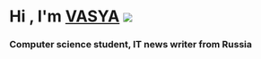 # Hi , I'm [VASYA](https://daniilshat.ru/) ![](https://media2.giphy.com/media/zIZldEXyyo64qOIgvb/giphy.gif?cid=ecf05e47e3x9l9i01rlx9ssqc3vky7r3jtawszzjvjhakfhp&ep=v1_gifs_search&rid=giphy.gif&ct=g) 
### Computer science student, IT news writer from Russia
